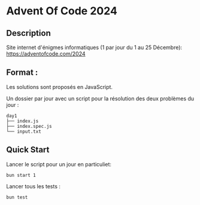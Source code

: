 # Advent Of Code 2024

## Description

Site internet d'énigmes informatiques (1 par jour du 1 au 25 Décembre):
https://adventofcode.com/2024

## Format :

Les solutions sont proposés en JavaScript.

Un dossier par jour avec un script pour la résolution des deux problèmes du jour :

```
day1
├── index.js
├── index.spec.js
└── input.txt
```

## Quick Start

Lancer le script pour un jour en particuliet:

```
bun start 1
```

Lancer tous les tests :

```
bun test
```
